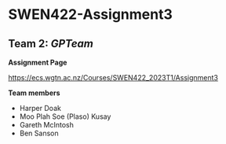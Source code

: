# SWEN422-Assignment3

## Team 2: _GPTeam_

**Assignment Page**

https://ecs.wgtn.ac.nz/Courses/SWEN422_2023T1/Assignment3

**Team members**

- Harper Doak
- Moo Plah Soe (Plaso) Kusay
- Gareth McIntosh
- Ben Sanson